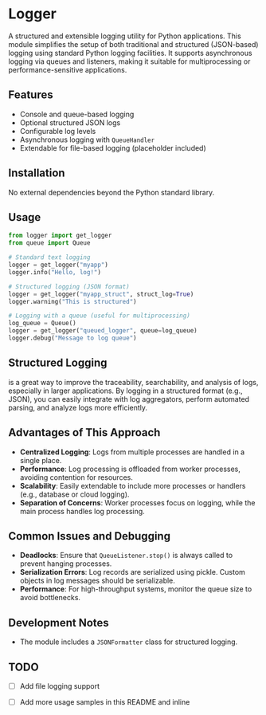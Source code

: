 # Logger

A structured and extensible logging utility for Python applications. This module simplifies the setup of both traditional and structured (JSON-based) logging using standard Python logging facilities. It supports asynchronous logging via queues and listeners, making it suitable for multiprocessing or performance-sensitive applications.

## Features

* Console and queue-based logging
* Optional structured JSON logs
* Configurable log levels
* Asynchronous logging with `QueueHandler`
* Extendable for file-based logging (placeholder included)

## Installation

No external dependencies beyond the Python standard library.

## Usage

```python
from logger import get_logger
from queue import Queue

# Standard text logging
logger = get_logger("myapp")
logger.info("Hello, log!")

# Structured logging (JSON format)
logger = get_logger("myapp_struct", struct_log=True)
logger.warning("This is structured")

# Logging with a queue (useful for multiprocessing)
log_queue = Queue()
logger = get_logger("queued_logger", queue=log_queue)
logger.debug("Message to log queue")
```

## Structured Logging

is a great way to improve the traceability, searchability, and analysis of logs, especially in larger applications. By logging in a structured format (e.g., JSON), you can easily integrate with log aggregators, perform automated parsing, and analyze logs more efficiently.

## Advantages of This Approach

- **Centralized Logging**: Logs from multiple processes are handled in a single place.
- **Performance**: Log processing is offloaded from worker processes, avoiding contention for resources.
- **Scalability**: Easily extendable to include more processes or handlers (e.g., database or cloud logging).
- **Separation of Concerns**: Worker processes focus on logging, while the main process handles log processing.

## Common Issues and Debugging

- **Deadlocks**: Ensure that `QueueListener.stop()` is always called to prevent hanging processes.
- **Serialization Errors**: Log records are serialized using pickle. Custom objects in log messages should be serializable.
- **Performance**: For high-throughput systems, monitor the queue size to avoid bottlenecks.


## Development Notes

* The module includes a `JSONFormatter` class for structured logging.

## TODO

* [ ] Add file logging support
* [ ] Add more usage samples in this README and inline

